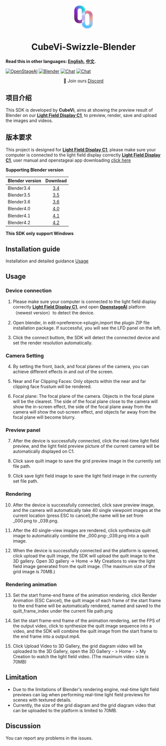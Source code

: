 <h4 align="center">
  <img src="doc/doc/src/512x512.png" alt="openstageAI logo" style="width:15%; ">
  
<h1 align="center">CubeVi-Swizzle-Blender</h1>

</h3>

**Read this in other languages: [English](README.md), [中文](README_zh.md).**


[![OpenStageAI](https://img.shields.io/badge/OpenStageAI-web-blue)](https://www.openstageai.com/)
[![Blender](https://img.shields.io/badge/Blender-download-red)](https://www.blender.org/download/)
[![Chat](https://img.shields.io/badge/chat-discord-blue)](https://discord.gg/kAucVzbvQM)
[![Chat](https://img.shields.io/badge/chat-Wechat-yellow)](TODO)
 <!-- this badge is too long, please place it in the last one to make it pretty --> 

<p align="center">
    👋 Join ours <a href="https://cubevi.com/pages/contact" target="_blank">Discord</a> 
</p>

## 项目介绍
This SDK is developed by **CubeVi**, aims at showing the preview result of Blender on our [**Light Field Display C1**](https://cubevi.com/products/cube-c1), to preview, render, save and upload the images and videos.



## 版本要求

This project is designed for [**Light Field Display C1**](https://cubevi.com/products/cube-c1), please make sure your computer is connected to the light field display correctly [**Light Field Display C1**](https://cubevi.com/products/cube-c1), user manual and openstageai app downloading [click here](https://cubevi.com/pages/download-page)

**Supporting Blender version**

| Blender version | Download |
| :--- | :---: | 
| Blender3.4 | [3.4](https://download.blender.org/release/Blender3.4/) | 
| Blender3.5 | [3.5](https://download.blender.org/release/Blender3.5/) | 
| Blender3.6 | [3.6](https://download.blender.org/release/Blender3.6/) | 
| Blender4.0 | [4.0](https://download.blender.org/release/Blender4.0/) | 
| Blender4.1 | [4.1](https://download.blender.org/release/Blender4.1/) | 
| Blender4.2 | [4.2](https://download.blender.org/release/Blender4.2/) | 

**This SDK only support Windows**

## Installation guide

Installation and detailed guidance [Usage](doc/doc/usage.md)

## Usage

### Device connection

1. Please make sure your computer is connected to the light field display correctly [**Light Field Display C1**](https://cubevi.com/products/cube-c1), and open [**OpenstageAI**](https://cubevi.com/pages/download-page) platform（newest version）to detect the device.
    
2. Open blender, in edit->preference->plugin,import the plugin ZIP file installation package. If successful, you will see the LFD panel on the left.
    
3. Click the connect buttom, the SDK will detect the connected device and set the render resolution automatically.

### Camera Setting

4. By setting the front, back, and focal planes of the camera, you can achieve different effects in and out of the screen.

5. Near and Far Clipping Faces: Only objects within the near and far clipping face frustum will be rendered.

6. Focal plane: The focal plane of the camera. Objects in the focal plane will be the clearest. The side of the focal plane close to the camera will show the in-screen effect, the side of the focal plane away from the camera will show the out-screen effect, and objects far away from the focal plane will become blurry.



### Preview panel

7. After the device is successfully connected, click the real-time light field preview, and the light field preview picture of the current camera will be automatically displayed on C1.

8. Click save quilt image to save the grid preview image in the currently set file path.

9. Click save light field image to save the light field image in the currently set file path.

### Rendering

 10. After the device is successfully connected, click save preview image, and the camera will automatically take 40 single viewpoint images at the current location (press ESC to cancel),the name will be set from _000.png to _039.png.

 11. After the 40 single-view images are rendered, click synthesize quilt image to automatically combine the _000.png-_039.png into a quilt image.

 12. When the device is successfully connected and the platform is opened, click upload the quilt image, the SDK will upload the quilt image to the 3D gallery. Open 3D gallery -> Home -> My Creations to view the light field image generated from the quilt image. (The maximum size of the grid image is 70MB.)

### Rendering animation

 13. Set the start frame-end frame of the animation rendering, click Render Animation (ESC Cancel), the quilt image of each frame of the start frame to the end frame will be automatically rendered, named and saved to the quilt_frame_index under the current file path.png

 14. Set the start frame-end frame of the animation rendering, set the FPS of the output video, click to synthesize the quilt image sequence into a video, and the SDK will combine the quilt image from the start frame to the end frame into a output.mp4.

 15. Click Upload Video to 3D Gallery, the grid diagram video will be uploaded to the 3D Gallery, open the 3D Gallery - > Home - > My Creation to watch the light field video. (The maximum video size is 70MB)



## Limitation

- Due to the limitations of Blender's rendering engine, real-time light field previews can lag when performing real-time light field previews for scenes with textured details.
- Currently, the size of the grid diagram and the grid diagram video that can be uploaded to the platform is limited to 70MB.

## Discussion

You can report any problems in the issues.





